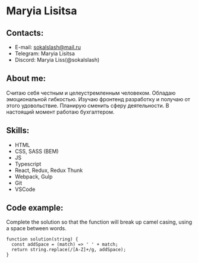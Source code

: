 # Maryia Lisitsa

## Contacts:
- E-mail: sokalslash@mail.ru 
- Telegram: Maryia Lisitsa 
- Discord: Maryia Liss(@sokalslash)

## About me:
Считаю себя честным и целеустремленным человеком. Обладаю эмоциональной гибкостью. 
Изучаю фронтенд разработку и получаю от этого удовольствие. Планирую сменить сферу деятельности. В настоящий момент работаю бухгалтером. 

## Skills:
- HTML
- CSS, SASS (BEM)
- JS
- Typescript
- React, Redux, Redux Thunk
- Webpack, Gulp
- Git
- VSCode

## Code example:
Complete the solution so that the function will break up camel casing, using a space between words.

```
function solution(string) {
  const addSpace = (match) => ' ' + match; 
  return string.replace(/[A-Z]+/g, addSpace);
}
```



